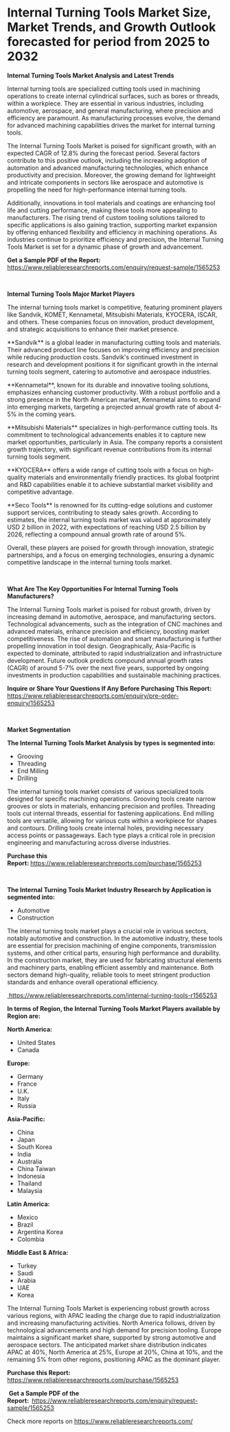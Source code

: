 <p><h1>Internal Turning Tools Market Size, Market Trends, and Growth Outlook forecasted for period from 2025 to 2032</h1></p><p><strong>Internal Turning Tools Market Analysis and Latest Trends</strong></p>
<p><p>Internal turning tools are specialized cutting tools used in machining operations to create internal cylindrical surfaces, such as bores or threads, within a workpiece. They are essential in various industries, including automotive, aerospace, and general manufacturing, where precision and efficiency are paramount. As manufacturing processes evolve, the demand for advanced machining capabilities drives the market for internal turning tools.</p><p>The Internal Turning Tools Market is poised for significant growth, with an expected CAGR of 12.8% during the forecast period. Several factors contribute to this positive outlook, including the increasing adoption of automation and advanced manufacturing technologies, which enhance productivity and precision. Moreover, the growing demand for lightweight and intricate components in sectors like aerospace and automotive is propelling the need for high-performance internal turning tools.</p><p>Additionally, innovations in tool materials and coatings are enhancing tool life and cutting performance, making these tools more appealing to manufacturers. The rising trend of custom tooling solutions tailored to specific applications is also gaining traction, supporting market expansion by offering enhanced flexibility and efficiency in machining operations. As industries continue to prioritize efficiency and precision, the Internal Turning Tools Market is set for a dynamic phase of growth and advancement.</p></p>
<p><strong>Get a Sample PDF of the Report:&nbsp;</strong> <a href="https://www.reliableresearchreports.com/enquiry/request-sample/1565253?utm_campaign=2201&utm_medium=2&utm_source=Github&utm_content=ia&utm_term=16022025&utm_id=internal-turning-tools">https://www.reliableresearchreports.com/enquiry/request-sample/1565253</a></p>
<p>&nbsp;</p>
<p><strong>Internal Turning Tools Major Market Players</strong></p>
<p><p>The internal turning tools market is competitive, featuring prominent players like Sandvik, KOMET, Kennametal, Mitsubishi Materials, KYOCERA, ISCAR, and others. These companies focus on innovation, product development, and strategic acquisitions to enhance their market presence.</p><p>**Sandvik** is a global leader in manufacturing cutting tools and materials. Their advanced product line focuses on improving efficiency and precision while reducing production costs. Sandvik's continued investment in research and development positions it for significant growth in the internal turning tools segment, catering to automotive and aerospace industries.</p><p>**Kennametal**, known for its durable and innovative tooling solutions, emphasizes enhancing customer productivity. With a robust portfolio and a strong presence in the North American market, Kennametal aims to expand into emerging markets, targeting a projected annual growth rate of about 4-5% in the coming years.</p><p>**Mitsubishi Materials** specializes in high-performance cutting tools. Its commitment to technological advancements enables it to capture new market opportunities, particularly in Asia. The company reports a consistent growth trajectory, with significant revenue contributions from its internal turning tools segment.</p><p>**KYOCERA** offers a wide range of cutting tools with a focus on high-quality materials and environmentally friendly practices. Its global footprint and R&D capabilities enable it to achieve substantial market visibility and competitive advantage.</p><p>**Seco Tools** is renowned for its cutting-edge solutions and customer support services, contributing to steady sales growth. According to estimates, the internal turning tools market was valued at approximately USD 2 billion in 2022, with expectations of reaching USD 2.5 billion by 2026, reflecting a compound annual growth rate of around 5%.</p><p>Overall, these players are poised for growth through innovation, strategic partnerships, and a focus on emerging technologies, ensuring a dynamic competitive landscape in the internal turning tools market.</p></p>
<p>&nbsp;</p>
<p><strong>What Are The Key Opportunities For Internal Turning Tools Manufacturers?</strong></p>
<p><p>The Internal Turning Tools market is poised for robust growth, driven by increasing demand in automotive, aerospace, and manufacturing sectors. Technological advancements, such as the integration of CNC machines and advanced materials, enhance precision and efficiency, boosting market competitiveness. The rise of automation and smart manufacturing is further propelling innovation in tool design. Geographically, Asia-Pacific is expected to dominate, attributed to rapid industrialization and infrastructure development. Future outlook predicts compound annual growth rates (CAGR) of around 5-7% over the next five years, supported by ongoing investments in production capabilities and sustainable machining practices.</p></p>
<p><strong>Inquire or Share Your Questions If Any Before Purchasing This Report:</strong> <a href="https://www.reliableresearchreports.com/enquiry/pre-order-enquiry/1565253?utm_campaign=2201&utm_medium=2&utm_source=Github&utm_content=ia&utm_term=16022025&utm_id=internal-turning-tools">https://www.reliableresearchreports.com/enquiry/pre-order-enquiry/1565253</a></p>
<p>&nbsp;</p>
<p><strong>Market Segmentation</strong></p>
<p><strong>The Internal Turning Tools Market Analysis by types is segmented into:</strong></p>
<p><ul><li>Grooving</li><li>Threading</li><li>End Milling</li><li>Drilling</li></ul></p>
<p><p>The internal turning tools market consists of various specialized tools designed for specific machining operations. Grooving tools create narrow grooves or slots in materials, enhancing precision and profiles. Threading tools cut internal threads, essential for fastening applications. End milling tools are versatile, allowing for various cuts within a workpiece for shapes and contours. Drilling tools create internal holes, providing necessary access points or passageways. Each type plays a critical role in precision engineering and manufacturing across diverse industries.</p></p>
<p><strong>Purchase this Report:&nbsp;</strong><a href="https://www.reliableresearchreports.com/purchase/1565253?utm_campaign=2201&utm_medium=2&utm_source=Github&utm_content=ia&utm_term=16022025&utm_id=internal-turning-tools">https://www.reliableresearchreports.com/purchase/1565253</a></p>
<p>&nbsp;</p>
<p><strong>The Internal Turning Tools Market Industry Research by Application is segmented into:</strong></p>
<p><ul><li>Automotive</li><li>Construction</li></ul></p>
<p><p>The internal turning tools market plays a crucial role in various sectors, notably automotive and construction. In the automotive industry, these tools are essential for precision machining of engine components, transmission systems, and other critical parts, ensuring high performance and durability. In the construction market, they are used for fabricating structural elements and machinery parts, enabling efficient assembly and maintenance. Both sectors demand high-quality, reliable tools to meet stringent production standards and enhance overall operational efficiency.</p></p>
<p><a href="https://www.reliableresearchreports.com/internal-turning-tools-r1565253?utm_campaign=2201&utm_medium=2&utm_source=Github&utm_content=ia&utm_term=16022025&utm_id=internal-turning-tools">&nbsp;https://www.reliableresearchreports.com/internal-turning-tools-r1565253</a></p>
<p><strong>In terms of Region, the Internal Turning Tools Market Players available by Region are:</strong></p>
<p>
    <p> <strong> North America: </strong>
        <ul>
            <li>United States</li>
            <li>Canada</li>
        </ul>
        </p> 
    <p> <strong> Europe: </strong>
        <ul>
            <li>Germany</li>
            <li>France</li>
            <li>U.K.</li>
            <li>Italy</li>
            <li>Russia</li>
        </ul>
        </p> 
    <p> <strong> Asia-Pacific: </strong>
        <ul>
            <li>China</li>
            <li>Japan</li>
            <li>South Korea</li>
            <li>India</li>
            <li>Australia</li>
            <li>China Taiwan</li>
            <li>Indonesia</li>
            <li>Thailand</li>
            <li>Malaysia</li>
        </ul>
        </p> 
    <p> <strong> Latin America: </strong>
        <ul>
            <li>Mexico</li>
            <li>Brazil</li>
            <li>Argentina Korea</li>
            <li>Colombia</li>
        </ul>
        </p> 
    <p> <strong> Middle East & Africa: </strong>
        <ul>
            <li>Turkey</li>
            <li>Saudi</li>
            <li>Arabia</li>
            <li>UAE</li>
            <li>Korea</li>
        </ul>
    </p>
    </p>
<p><p>The Internal Turning Tools Market is experiencing robust growth across various regions, with APAC leading the charge due to rapid industrialization and increasing manufacturing activities. North America follows, driven by technological advancements and high demand for precision tooling. Europe maintains a significant market share, supported by strong automotive and aerospace sectors. The anticipated market share distribution indicates APAC at 40%, North America at 25%, Europe at 20%, China at 10%, and the remaining 5% from other regions, positioning APAC as the dominant player.</p></p>
<p><strong>Purchase this Report: </strong><a href="https://www.reliableresearchreports.com/purchase/1565253?utm_campaign=2201&utm_medium=2&utm_source=Github&utm_content=ia&utm_term=16022025&utm_id=internal-turning-tools">https://www.reliableresearchreports.com/purchase/1565253</a></p>
<p>&nbsp;<strong>Get a Sample PDF of the Report:&nbsp;&nbsp;</strong><a href="https://www.reliableresearchreports.com/enquiry/request-sample/1565253?utm_campaign=2201&utm_medium=2&utm_source=Github&utm_content=ia&utm_term=16022025&utm_id=internal-turning-tools">https://www.reliableresearchreports.com/enquiry/request-sample/1565253</a></p>
<p><strong></strong></p>
<p>Check more reports on <a href="https://www.reliableresearchreports.com/?utm_campaign=2201&utm_medium=2&utm_source=Github&utm_content=ia&utm_term=16022025&utm_id=internal-turning-tools">https://www.reliableresearchreports.com/</a></p>